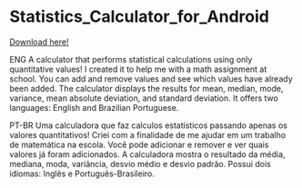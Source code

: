 # Statistics_Calculator_for_Android

[Download here!](https://github.com/xdlimao/Statistics_Calculator/releases)

ENG
A calculator that performs statistical calculations using only quantitative values!
I created it to help me with a math assignment at school.
You can add and remove values and see which values have already been added.
The calculator displays the results for mean, median, mode, variance, mean absolute deviation, and standard deviation.
It offers two languages: English and Brazilian Portuguese.

PT-BR
Uma calculadora que faz calculos estatísticos passando apenas os valores quantitativos!
Criei com a finalidade de me ajudar em um trabalho de matemática na escola.
Você pode adicionar e remover e ver quais valores já foram adicionados.
A calculadora mostra o resultado da média, mediana, moda, variância, desvio médio e desvio padrão.
Possui dois idiomas: Inglês e Português-Brasileiro.
